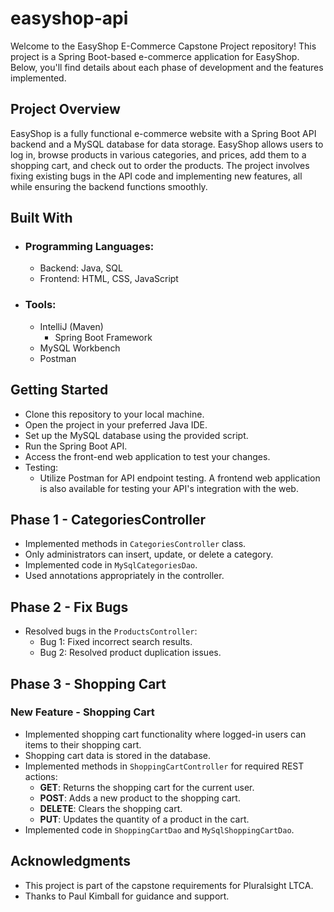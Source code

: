 # easyshop-api

Welcome to the EasyShop E-Commerce Capstone Project repository! This project is a Spring Boot-based e-commerce application for EasyShop. Below, you'll find details about each phase of development and the features implemented.

## Project Overview

EasyShop is a fully functional e-commerce website with a Spring Boot API backend and a MySQL database for data storage. EasyShop allows users to log in, browse products in various categories, and prices, add them to a shopping cart, and check out to order the products. The project involves fixing existing bugs in the API code and implementing new features, all while ensuring the backend functions smoothly.

## Built With
- ### Programming Languages:
  - Backend: Java, SQL
  - Frontend: HTML, CSS, JavaScript
- ### Tools:
  - IntelliJ (Maven)
    - Spring Boot Framework
  - MySQL Workbench
  - Postman
 
## Getting Started
- Clone this repository to your local machine.
- Open the project in your preferred Java IDE.
- Set up the MySQL database using the provided script.
- Run the Spring Boot API.
- Access the front-end web application to test your changes.
- Testing:
  - Utilize Postman for API endpoint testing. A frontend web application is also available for testing your API's integration with the web.

## Phase 1 - CategoriesController
- Implemented methods in `CategoriesController` class.
- Only administrators can insert, update, or delete a category.
- Implemented code in `MySqlCategoriesDao`.
- Used annotations appropriately in the controller.

## Phase 2 - Fix Bugs
- Resolved bugs in the `ProductsController`:
  - Bug 1: Fixed incorrect search results.
  - Bug 2: Resolved product duplication issues.

## Phase 3 - Shopping Cart
### New Feature - Shopping Cart
- Implemented shopping cart functionality where logged-in users can items to their shopping cart.
- Shopping cart data is stored in the database.
- Implemented methods in `ShoppingCartController` for required REST actions:
  - **GET**: Returns the shopping cart for the current user.
  - **POST**: Adds a new product to the shopping cart.
  - **DELETE**: Clears the shopping cart.
  - **PUT**: Updates the quantity of a product in the cart.
- Implemented code in `ShoppingCartDao` and `MySqlShoppingCartDao`.

## Acknowledgments
- This project is part of the capstone requirements for Pluralsight LTCA.
- Thanks to Paul Kimball for guidance and support.


